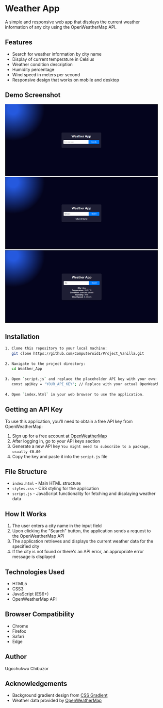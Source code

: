 # Weather App

A simple and responsive web app that displays the current weather information of any city using the OpenWeatherMap API.

## Features

- Search for weather information by city name
- Display of current temperature in Celsius
- Weather condition description
- Humidity percentage
- Wind speed in meters per second
- Responsive design that works on mobile and desktop

## Demo Screenshot

![weather-app screenshot](<Screenshot 2025-04-15 212341.png>)
![weather-app screenshot](<Screenshot 2025-04-15 212411.png>)
![weather-app screenshot](<Screenshot 2025-04-15 212741.png>)

## Installation
```bash
1. Clone this repository to your local machine:
   git clone https://github.com/Computeroid1/Project_Vanilla.git
   
2. Navigate to the project directory:
   cd Weather_App
   
3. Open `script.js` and replace the placeholder API key with your own:
   const apiKey = 'YOUR_API_KEY'; // Replace with your actual OpenWeatherMap API key

4. Open `index.html` in your web browser to use the application.
```

## Getting an API Key

To use this application, you'll need to obtain a free API key from OpenWeatherMap:

1. Sign up for a free account at [OpenWeatherMap](https://home.openweathermap.org/users/sign_up)
2. After logging in, go to your API keys section
3. Generate a new API key `You might need to subscribe to a package, usually €0.00`
4. Copy the key and paste it into the `script.js` file

## File Structure

- `index.html` - Main HTML structure
- `styles.css` - CSS styling for the application
- `script.js` - JavaScript functionality for fetching and displaying weather data

## How It Works

1. The user enters a city name in the input field
2. Upon clicking the "Search" button, the application sends a request to the OpenWeatherMap API
3. The application retrieves and displays the current weather data for the specified city
4. If the city is not found or there's an API error, an appropriate error message is displayed

## Technologies Used

- HTML5
- CSS3
- JavaScript (ES6+)
- OpenWeatherMap API

## Browser Compatibility

- Chrome
- Firefox
- Safari
- Edge

## Author

Ugochukwu Chibuzor

## Acknowledgements

- Background gradient design from [CSS Gradient](https://cssgradient.io/gradient-backgrounds/)
- Weather data provided by [OpenWeatherMap](https://openweathermap.org/)